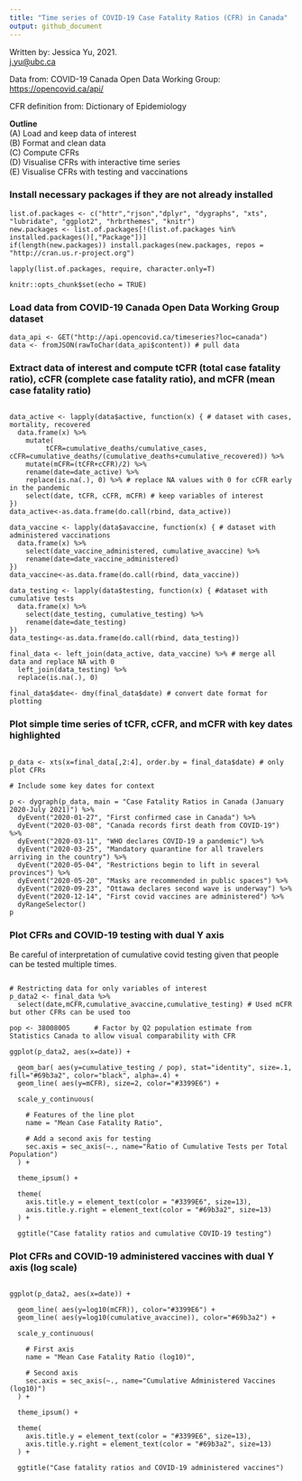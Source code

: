 ```yaml
---
title: "Time series of COVID-19 Case Fatality Ratios (CFR) in Canada"
output: github_document
---
```

                                                                                                         
   Written by: Jessica Yu, 2021.                                                                         
               j.yu@ubc.ca                                                                               
                                                                                                         
   Data from: COVID-19 Canada Open Data Working Group: https://opencovid.ca/api/                         
                                                                                                         
   CFR definition from: Dictionary of Epidemiology                                                       
                                                                                                         
   **Outline**                                                                                               
             (A) Load and keep data of interest                                                          
             (B) Format and clean data                                                                   
             (C) Compute CFRs                                                                            
             (D) Visualise CFRs with interactive time series                                             
             (E) Visualise CFRs with testing and vaccinations                                            
                                                                                                       

### Install necessary packages if they are not already installed

```{r install packages}
list.of.packages <- c("httr","rjson","dplyr", "dygraphs", "xts", "lubridate", "ggplot2", "hrbrthemes", "knitr")
new.packages <- list.of.packages[!(list.of.packages %in% installed.packages()[,"Package"])]
if(length(new.packages)) install.packages(new.packages, repos = "http://cran.us.r-project.org")
```


```{r load packages, include=FALSE}
lapply(list.of.packages, require, character.only=T)
```


```{r setup, include=FALSE}
knitr::opts_chunk$set(echo = TRUE)
```

### Load data from COVID-19 Canada Open Data Working Group dataset

```{r collect data}
data_api <- GET("http://api.opencovid.ca/timeseries?loc=canada")
data <- fromJSON(rawToChar(data_api$content)) # pull data
```

### Extract data of interest and compute tCFR (total case fatality ratio), cCFR (complete case fatality ratio), and mCFR (mean case fatality ratio)

```{r prepare data, message=FALSE}

data_active <- lapply(data$active, function(x) { # dataset with cases, mortality, recovered
  data.frame(x) %>%     
    mutate(
         tCFR=cumulative_deaths/cumulative_cases, cCFR=cumulative_deaths/(cumulative_deaths+cumulative_recovered)) %>%
    mutate(mCFR=(tCFR+cCFR)/2) %>%
    rename(date=date_active) %>%
    replace(is.na(.), 0) %>% # replace NA values with 0 for cCFR early in the pandemic 
    select(date, tCFR, cCFR, mCFR) # keep variables of interest
})
data_active<-as.data.frame(do.call(rbind, data_active)) 

data_vaccine <- lapply(data$avaccine, function(x) { # dataset with administered vaccinations
  data.frame(x) %>%
    select(date_vaccine_administered, cumulative_avaccine) %>%
    rename(date=date_vaccine_administered)
})
data_vaccine<-as.data.frame(do.call(rbind, data_vaccine)) 

data_testing <- lapply(data$testing, function(x) { #dataset with cumulative tests
  data.frame(x) %>%
    select(date_testing, cumulative_testing) %>%
    rename(date=date_testing)
})
data_testing<-as.data.frame(do.call(rbind, data_testing)) 

final_data <- left_join(data_active, data_vaccine) %>% # merge all data and replace NA with 0
  left_join(data_testing) %>%
  replace(is.na(.), 0)

final_data$date<- dmy(final_data$date) # convert date format for plotting
```


### Plot simple time series of tCFR, cCFR, and mCFR with key dates highlighted

```{r time series plot, echo=FALSE}

p_data <- xts(x=final_data[,2:4], order.by = final_data$date) # only plot CFRs

# Include some key dates for context

p <- dygraph(p_data, main = "Case Fatality Ratios in Canada (January 2020-July 2021)") %>% 
  dyEvent("2020-01-27", "First confirmed case in Canada") %>%
  dyEvent("2020-03-08", "Canada records first death from COVID-19") %>%
  dyEvent("2020-03-11", "WHO declares COVID-19 a pandemic") %>%
  dyEvent("2020-03-25", "Mandatory quarantine for all travelers arriving in the country") %>%
  dyEvent("2020-05-04", "Restrictions begin to lift in several provinces") %>%
  dyEvent("2020-05-20", "Masks are recommended in public spaces") %>%
  dyEvent("2020-09-23", "Ottawa declares second wave is underway") %>%
  dyEvent("2020-12-14", "First covid vaccines are administered") %>%
  dyRangeSelector()
p
```

### Plot CFRs and COVID-19 testing with dual Y axis
Be careful of interpretation of cumulative covid testing given that people can be tested multiple times.

```{r ggplot, echo=FALSE}

# Restricting data for only variables of interest
p_data2 <- final_data %>%
  select(date,mCFR,cumulative_avaccine,cumulative_testing) # Used mCFR but other CFRs can be used too

pop <- 38008005		 # Factor by Q2 population estimate from Statistics Canada to allow visual comparability with CFR

ggplot(p_data2, aes(x=date)) +
  
  geom_bar( aes(y=cumulative_testing / pop), stat="identity", size=.1, fill="#69b3a2", color="black", alpha=.4) + 
  geom_line( aes(y=mCFR), size=2, color="#3399E6") +
  
  scale_y_continuous(
    
    # Features of the line plot
    name = "Mean Case Fatality Ratio",
    
    # Add a second axis for testing
    sec.axis = sec_axis(~., name="Ratio of Cumulative Tests per Total Population")
  ) + 
  
  theme_ipsum() +

  theme(
    axis.title.y = element_text(color = "#3399E6", size=13),
    axis.title.y.right = element_text(color = "#69b3a2", size=13)
  ) +

  ggtitle("Case fatality ratios and cumulative COVID-19 testing")

```


### Plot CFRs and COVID-19 administered vaccines with dual Y axis (log scale)

```{r ggplot logged, echo=FALSE}

ggplot(p_data2, aes(x=date)) +
  
  geom_line( aes(y=log10(mCFR)), color="#3399E6") + 
  geom_line( aes(y=log10(cumulative_avaccine)), color="#69b3a2") + 
  
  scale_y_continuous(
    
    # First axis
    name = "Mean Case Fatality Ratio (log10)",
    
    # Second axis
    sec.axis = sec_axis(~., name="Cumulative Administered Vaccines (log10)")
  ) +
  
  theme_ipsum() +

  theme(
    axis.title.y = element_text(color = "#3399E6", size=13),
    axis.title.y.right = element_text(color = "#69b3a2", size=13)
  ) +

  ggtitle("Case fatality ratios and COVID-19 administered vaccines")
```
